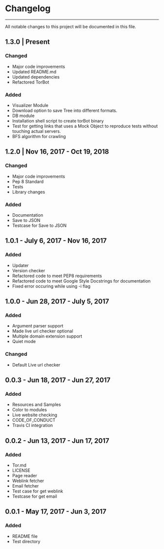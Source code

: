 # Changelog
--------------------
All notable changes to this project will be documented in this file.

## 1.3.0 | Present 

### Changed

* Major code improvements
* Updated README.md
* Updated dependencies
* Refactored TorBot

### Added

* Visualizer Module
* Download option to save Tree into different formats.
* DB module
* Installation shell script to create torBot binary
* Test for getting links that uses a Mock Object to reproduce tests without touching actual servers.
* BFS algorithm for crawling


## 1.2.0 | Nov 16, 2017 - Oct 19, 2018

### Changed

* Major code improvements
* Pep 8 Standard
* Tests
* Library changes

### Added

* Documentation
* Save to JSON
* Testcase for Save to JSON

## 1.0.1 - July 6, 2017 - Nov 16, 2017

### Added

* Updater
* Version checker
* Refactored code to meet PEP8 requirements
* Refactored code to meet Google Style Docstrings for documentation
* Fixed error occuring while using -i flag

## 1.0.0 - Jun 28, 2017 - July 5, 2017

### Added
* Argument parser support
* Made live url checker optional
* Multiple domain extension support
* Quiet mode

### Changed

* Default Live url checker

## 0.0.3 - Jun 18, 2017 - Jun 27, 2017

### Added

* Resources and Samples
* Color to modules
* Live website checking
* CODE_OF_CONDUCT
* Travis CI integration

## 0.0.2 - Jun 13, 2017 - Jun 17, 2017

### Added

* Tor.md
* LICENSE
* Page reader
* Weblink fetcher
* Email fetcher
* Test case for get weblink
* Testcase for get email


## 0.0.1 - May 17, 2017 - Jun 3, 2017

### Added

* README file
* Test directory
